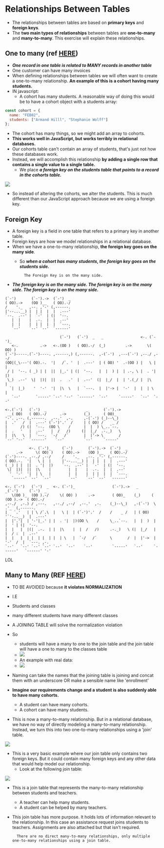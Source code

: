 # Relationships Between Tables
* The relationships between tables are based on **primary keys** and **foreign keys**.
* The **two main types of relationships** between tables are **one-to-many** and **many-to-many**. This exercise will explain these relationships.

## One to many (ref [HERE](https://www.youtube.com/watch?v=-C2olg3SfvU))
* ***One record in one table is related to MANY records in another table***
* One customer can have many invoices
* When defining relationships between tables we will often want to create a one-to-many relationship. **An example of this is a cohort having many students.**
* IN javascript:
  *  A cohort has many students. A reasonable way of doing this would be to have a cohort object with a students array:
```javascript
const cohort = {
  name: "FEB02",
  students: ["Armand Hilll", "Stephanie Wolff"]
};
```
* The cohort has many things, so we might add an array to cohorts.
* **This works well in JavaScript, but works terribly in relational databases.**
* Our cohorts table can't contain an array of students, that's just not how these databases work.
* Instead, we will accomplish this relationship **by adding a single row that contains a single value to a single table.** 
  * We place ***a foreign key on the students table that points to a record in the cohorts table.***

![](2021-11-23-16-01-23.png)

* So instead of altering the cohorts, we alter the students. This is much different than our JavaScript approach because we are using a foreign key.

## Foreign Key
* A foreign key is a field in one table that refers to a primary key in another table.
* Foreign keys are how we model relationships in a relational database.
* When we have a one-to-many relationship, **the foreign key goes on the many side**.
  * So ***when a cohort has many students, the foreign key goes on the students side.***

          The Foreign Key is on the many side.  

* ***The foreign key is on the many side. The foreign key is on the many side. The foreign key is on the many side.***
```
(`-')       (`-').->  (`-')  _
( OO).->    (OO )__   ( OO).-/
/    '._   ,--. ,'-' (,------.
|'--...__) |  | |  |  |  .---'
`--.  .--' |  `-'  | (|  '--.
   |  |    |  .-.  |  |  .--'
   |  |    |  | |  |  |  `---.
   `--'    `--' `--'  `------'

                         (`-')   (`-')  _   _                 <-. (`-')_
   <-.          .->   <-.(OO )   ( OO).-/  (_)         .->       \( OO) )
(`-')-----.(`-')----. ,------,) (,------.  ,-(`-')  ,---(`-') ,--./ ,--/
(OO|(_\---'( OO).-.  '|   /`. '  |  .---'  | ( OO) '  .-(OO ) |   \ |  |
 / |  '--. ( _) | |  ||  |_.' | (|  '--.   |  |  ) |  | .-, \ |  . '|  |)
 \_)  .--'  \|  |)|  ||  .   .'  |  .--'  (|  |_/  |  | '.(_/ |  |\    |
  `|  |_)    '  '-'  '|  |\  \   |  `---.  |  |'-> |  '-'  |  |  | \   |
   `--'       `-----' `--' '--'  `------'  `--'     `-----'   `--'  `--'

<-.(`-')   (`-')  _                  _       (`-').->
 __( OO)   ( OO).-/      .->        (_)      ( OO)_
'-'. ,--. (,------.  ,--.'  ,-.     ,-(`-') (_)--\_)
|  .'   /  |  .---' (`-')'.'  /     | ( OO) /    _ /
|      /) (|  '--.  (OO \    /      |  |  ) \_..`--.
|  .   '   |  .--'   |  /   /)     (|  |_/  .-._)   \
|  |\   \  |  `---.  `-/   /`       |  |'-> \       /
`--' '--'  `------'    `--'         `--'     `-----'

           <-. (`-')_     (`-')       (`-').->  (`-')  _
     .->      \( OO) )    ( OO).->    (OO )__   ( OO).-/
(`-')----. ,--./ ,--/     /    '._   ,--. ,'-' (,------.
( OO).-.  '|   \ |  |     |'--...__) |  | |  |  |  .---'
( _) | |  ||  . '|  |)    `--.  .--' |  `-'  | (|  '--.
 \|  |)|  ||  |\    |        |  |    |  .-.  |  |  .--'
  '  '-'  '|  | \   |        |  |    |  | |  |  |  `---.
   `-----' `--'  `--'        `--'    `--' `--'  `------'

<-. (`-')   (`-')  _  <-. (`-')_                 (`-').->   _       _(`-')     (`-')  _
   \(OO )_  (OO ).-/     \( OO) )     .->        ( OO)_    (_)     ( (OO ).->  ( OO).-/
,--./  ,-.) / ,---.   ,--./ ,--/  ,--.'  ,-.    (_)--\_)   ,-(`-')  \    .'_  (,------.
|   `.'   | | \ /`.\  |   \ |  | (`-')'.'  /    /    _ /   | ( OO)  '`'-..__)  |  .---'
|  |'.'|  | '-'|_.' | |  . '|  |)(OO \    /     \_..`--.   |  |  )  |  |  ' | (|  '--.
|  |   |  |(|  .-.  | |  |\    |  |  /   /)     .-._)   \ (|  |_/   |  |  / :  |  .--'
|  |   |  | |  | |  | |  | \   |  `-/   /`      \       /  |  |'->  |  '-'  /  |  `---. ,-.
`--'   `--' `--' `--' `--'  `--'    `--'         `-----'   `--'     `------'   `------' '-'

``` 
LOL

## Many to Many (REF [HERE](https://www.youtube.com/watch?v=1eUn6lsZ7c4))
* TO BE AVOIDED because **it violates NORMALIZATION**
*  I.E
  * Students and classes
  * many different students have many different classes
* A JOINING TABLE will solve the normalization violation
* So
  * students will have a many to one to the join table and the join table will have a one to many to the classes table
  * ![](2021-11-23-16-08-52.png)
  * An example with real data:
  * ![](2021-11-23-16-10-06.png)
* Naming can take the names that the joining table is joining and concat them with an underscore OR make a sensible name like 'enrollment'

* **Imagine our requirements change and a student is also suddenly able to have many cohorts.**
  * A student can have many cohorts.
  * A cohort can have many students.

* This is now a many-to-many relationship. But in a relational database, we have no way of directly modeling a many-to-many relationship. Instead, we turn this into two one-to-many relationships using a 'join' table.

![](2021-11-23-16-13-52.png)

* This is a very basic example where our join table only contains two foreign keys. But it could contain many foreign keys and any other data that would help model our relationship.
  * Look at the following join table:

![](2021-11-23-16-14-33.png)

* This is a join table that represents the many-to-many relationship between students and teachers.
  * A teacher can help many students.
  * A student can be helped by many teachers.

* This join table has more purpose. It holds lots of information relevant to the relationship. In this case an assistance request joins students to teachers. Assignments are also attached but that isn't required.


        There are no direct many-to-many relationships, only multiple one-to-many relationships using a join table.